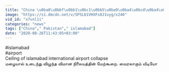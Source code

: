 ```yaml
---
title: "China \u0ba8\u0bbf\u0bb1\u0bc1\u0bb5\u0ba9\u0ba4\u0bcd\u0ba4\u0bbe\u0bb2\u0bcd \u0b95\u0b9f\u0bcd\u0b9f\u0baa\u0bcd\u0baa\u0b9f\u0bcd\u0b9f Airport \u0bae\u0bcb\u0b9a\u0bae\u0bcd.. Pakistan \u0bae\u0b95\u0bcd\u0b95\u0bb3\u0bcd \u0b95\u0bc1\u0bae\u0bc1\u0bb1\u0bb2\u0bcd"
image: "https://s1.dmcdn.net/v/SPSL61VHXFs8J1vyg/x240"
vid_id: "x7vnl1i"
categories: "news"
tags: ["China"," Pakistan"," islamabad"]
date: "2020-08-26T11:43:05+03:00"
---
```

#islamabad  <br>#airport  <br>Ceiling of islamabad international airport collapse  <br>மழையால் உடைந்து விழுந்த விமான நிலையத்தின் மேற்கூறை. வைரலாகும் வீடியோ  <br>
